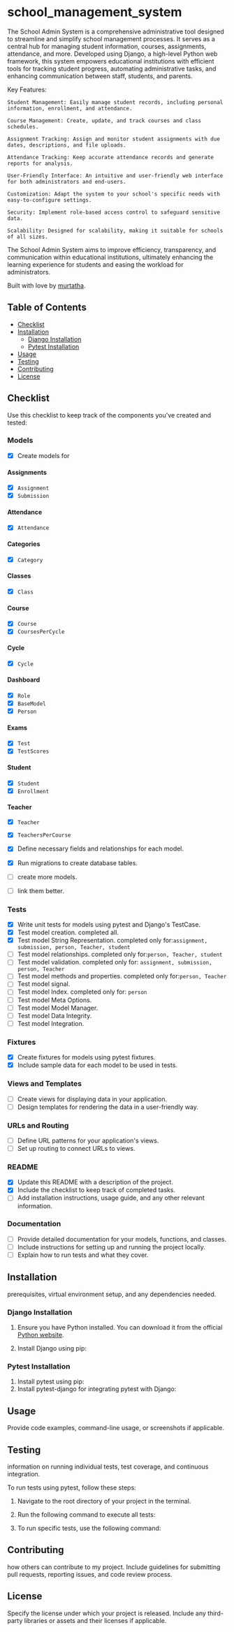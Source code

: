 # school_management_system

The School Admin System is a comprehensive administrative tool designed to streamline and simplify school management processes. It serves as a central hub for managing student information, courses, assignments, attendance, and more. Developed using Django, a high-level Python web framework, this system empowers educational institutions with efficient tools for tracking student progress, automating administrative tasks, and enhancing communication between staff, students, and parents.

Key Features:

    Student Management: Easily manage student records, including personal information, enrollment, and attendance.

    Course Management: Create, update, and track courses and class schedules.

    Assignment Tracking: Assign and monitor student assignments with due dates, descriptions, and file uploads.

    Attendance Tracking: Keep accurate attendance records and generate reports for analysis.

    User-Friendly Interface: An intuitive and user-friendly web interface for both administrators and end-users.

    Customization: Adapt the system to your school's specific needs with easy-to-configure settings.

    Security: Implement role-based access control to safeguard sensitive data.

    Scalability: Designed for scalability, making it suitable for schools of all sizes.

The School Admin System aims to improve efficiency, transparency, and communication within educational institutions, ultimately enhancing the learning experience for students and easing the workload for administrators.

Built with love by [murtatha](https://www.github.com/shakori999/).

## Table of Contents

- [Checklist](#checklist)
- [Installation](#installation)
  - [Django Installation](#django-installation)
  - [Pytest Installation](#pytest-installation)
- [Usage](#usage)
- [Testing](#testing)
- [Contributing](#contributing)
- [License](#license)

## Checklist

Use this checklist to keep track of the components you've created and tested:

### Models

- [x] Create models for

#### Assignments
- [x] `Assignment`
- [x] `Submission`

#### Attendance
- [x] `Attendance`

#### Categories
- [x] `Category`

#### Classes
- [x] `Class`

#### Course
- [x] `Course`
- [x] `CoursesPerCycle`

#### Cycle
- [x] `Cycle`

#### Dashboard
- [x] `Role`
- [x] `BaseModel`
- [x] `Person`

#### Exams
- [x] `Test`
- [x] `TestScores`

#### Student
- [x] `Student`
- [x] `Enrollment`

#### Teacher
- [x] `Teacher`
- [x] `TeachersPerCourse`

- [x] Define necessary fields and relationships for each model.
- [x] Run migrations to create database tables.
- [ ] create more models.
- [ ] link them better.

### Tests

- [x] Write unit tests for models using pytest and Django's TestCase.
- [x] Test model creation. completed all. 
- [x] Test model String Representation. completed only for:`assignment, submission, person, Teacher, student` 
- [ ] Test model relationships. completed only for:`person, Teacher, student` 
- [ ] Test model validation. completed only for: `assignment, submission, person, Teacher` 
- [ ] Test model methods and properties. completed only for:`person, Teacher` 
- [ ] Test model signal.
- [ ] Test model Index. completed only for: `person`
- [ ] Test model Meta Options.
- [ ] Test model Model Manager.
- [ ] Test model Data Integrity.
- [ ] Test model Integration.

### Fixtures

- [x] Create fixtures for models using pytest fixtures.
- [x] Include sample data for each model to be used in tests.

### Views and Templates 

- [ ] Create views for displaying data in your application.
- [ ] Design templates for rendering the data in a user-friendly way.

### URLs and Routing 

- [ ] Define URL patterns for your application's views.
- [ ] Set up routing to connect URLs to views.

### README

- [x] Update this README with a description of the project.
- [x] Include the checklist to keep track of completed tasks.
- [ ] Add installation instructions, usage guide, and any other relevant information.

### Documentation

- [ ] Provide detailed documentation for your models, functions, and classes.
- [ ] Include instructions for setting up and running the project locally.
- [ ] Explain how to run tests and what they cover.

## Installation

prerequisites, virtual environment setup, and any dependencies needed.

### Django Installation

1. Ensure you have Python installed. You can download it from the official [Python website](https://www.python.org/downloads/).

2. Install Django using pip:


### Pytest Installation

1. Install pytest using pip:
2. Install pytest-django for integrating pytest with Django:

## Usage

Provide code examples, command-line usage, or screenshots if applicable.

## Testing
information on running individual tests, test coverage, and continuous integration.

To run tests using pytest, follow these steps:

1. Navigate to the root directory of your project in the terminal.

2. Run the following command to execute all tests:

3. To run specific tests, use the following command:

## Contributing

how others can contribute to my project. Include guidelines for submitting pull requests, reporting issues, and code review process.

## License

Specify the license under which your project is released. Include any third-party libraries or assets and their licenses if applicable.

